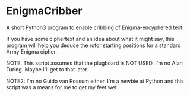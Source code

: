 # EnigmaCribber
A short Python3 program to enable cribbing of Enigma-encyphered text.

If you have some ciphertext and an idea about what it might say, this program will help you deduce the rotor starting positions for a standard Army Enigma cipher.

NOTE: This script assumes that the plugboard is NOT USED. I'm no Alan Turing. Maybe I'll get to that later.

NOTE2: I'm no Guido van Rossum either. I'm a newbie at Python and this script was a means for me to get my feet wet.
